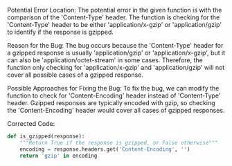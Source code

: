 Potential Error Location:
The potential error in the given function is with the comparison of the 'Content-Type' header. The function is checking for the 'Content-Type' header to be either 'application/x-gzip' or 'application/gzip' to identify if the response is gzipped.

Reason for the Bug:
The bug occurs because the 'Content-Type' header for a gzipped response is usually 'application/gzip' or 'application/x-gzip', but it can also be 'application/octet-stream' in some cases. Therefore, the function only checking for 'application/x-gzip' and 'application/gzip' will not cover all possible cases of a gzipped response.

Possible Approaches for Fixing the Bug:
To fix the bug, we can modify the function to check for 'Content-Encoding' header instead of 'Content-Type' header. Gzipped responses are typically encoded with gzip, so checking the 'Content-Encoding' header would cover all cases of gzipped responses.

Corrected Code:
```python
def is_gzipped(response):
    """Return True if the response is gzipped, or False otherwise"""
    encoding = response.headers.get('Content-Encoding', '')
    return 'gzip' in encoding
```